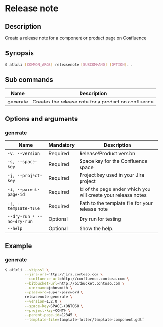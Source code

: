 # Release note
## Description
Create a  release note for a component or product page on Confluence
## Synopsis
```bash
$ atlcli [COMMON_ARGS] releasenote [SUBCOMMAND] [OPTION]...
```
## Sub commands

|Name|Description|
|-|-|
|generate| Creates the release note for a product on confluence|

## Options and arguments
### generate
|Name|Mandatory|Description|
|-|-|-|
|`-v, --version `|Required|Release/Product version |
|`-s, --space-key`|Required|Space key for the Confluence space |
|`-j, --project-key`|Required|Project key used in your Jira project|
|`-i, --parent-page-id`|Required|Id of the page under which you will create your release notes|
|`-t, --template-file `|Required|Path to the template file for your release note|
|`--dry-run / --no-dry-run`|Optional|Dry run for testing|
|`--help`|Optional|Show the help.|

## Example
### generate
```bash
$ atlcli --skipssl \
         --jira-url=http://jira.contoso.com \
         --confluence-url=http://confluence.contoso.com \
         --bitbucket-url=http://bitbucket.contoso.com \
         --username=johnsmith \
         --password=super-password \
         releasenote generate \
         --version=1.2.0 \
         --space-key=SPACE-CONTOSO \
         --project-key=CONTO \
         --parent-page-id=12345 \
         --template-file=tamplate-folter/template-component.gdlf
```
